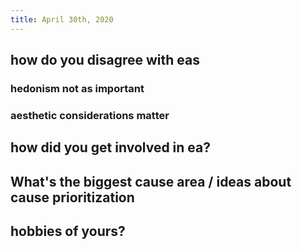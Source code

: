 ```yaml
---
title: April 30th, 2020
---
```


## how do you disagree with eas
### hedonism not as important

### aesthetic considerations matter

## how did you get involved in ea?

## What's the biggest cause area / ideas about cause prioritization

## hobbies of yours?
